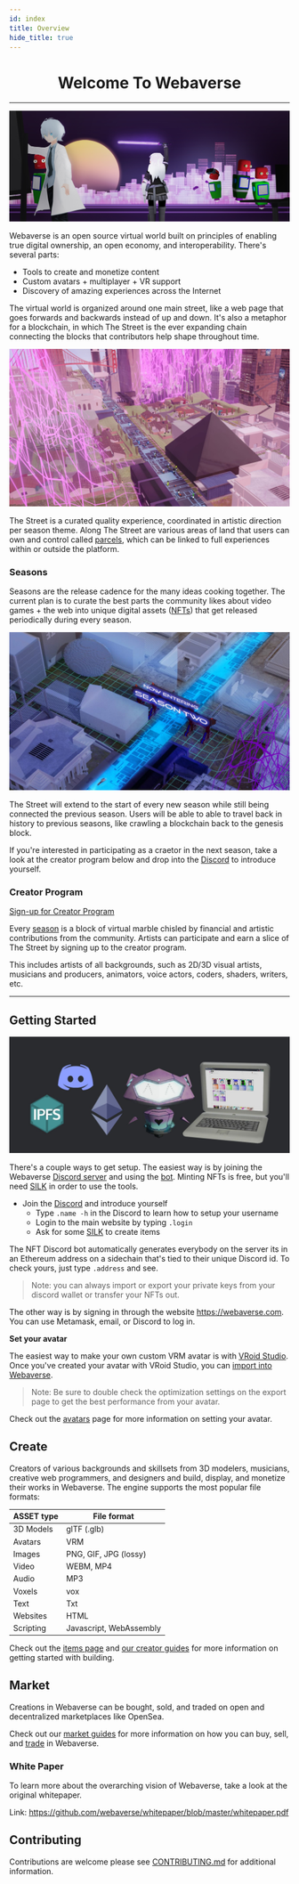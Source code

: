 ```yaml
---
id: index
title: Overview
hide_title: true
---
```


<h1 align="center"><b>Welcome To Webaverse</b></h1>

---

![Banner](/img/banner.jpg)

Webaverse is an open source virtual world built on principles of enabling true digital ownership, an open economy, and interoperability. There's several parts:

- Tools to create and monetize content
- Custom avatars + multiplayer + VR support
- Discovery of amazing experiences across the Internet

The virtual world is organized around one main street, like a web page that goes forwards and backwards instead of up and down. It's also a metaphor for a blockchain, in which The Street is the ever expanding chain connecting the blocks that contributors help shape throughout time.

![](/img/street.jpg)

The Street is a curated quality experience, coordinated in artistic direction per season theme. Along The Street are various areas of land that users can own and control called [parcels](/docs/webaverse/parcels), which can be linked to full experiences within or outside the platform.

### Seasons

Seasons are the release cadence for the many ideas cooking together. The current plan is to curate the best parts the community likes about video games + the web into unique digital assets ([NFTs](./webaverse/items)) that get released periodically during every season.

![](/img/season2.jpg)

The Street will extend to the start of every new season while still being connected the previous season. Users will be able to able to travel back in history to previous seasons, like crawling a blockchain back to the genesis block.

If you're interested in participating as a craetor in the next season, take a look at the creator program below and drop into the [Discord](https://discord.gg/R5wqYhvv53) to introduce yourself.


### Creator Program

[Sign-up for Creator Program](https://utc9pqk8vl1.typeform.com/to/rZp09YYu)

Every [season](/webaverse/seasons) is a block of virtual marble chisled by financial and artistic contributions from the community. Artists can participate and earn a slice of The Street by signing up to the creator program.

This includes artists of all backgrounds, such as 2D/3D visual artists, musicians and producers, animators, voice actors, coders, shaders, writers, etc.


---

## Getting Started 

![](/img/ethbot.jpg)

There's a couple ways to get setup. The easiest way is by joining the Webaverse [Discord server](https://discord.gg/R5wqYhvv53) and using the [bot](https://docs.webaverse.com/docs/webaverse/discord-bot). Minting NFTs is free, but you'll need [SILK](./silk) in order to use the tools.

- Join the [Discord](https://discord.gg/R5wqYhvv53) and introduce yourself
  - Type `.name -h` in the Discord to learn how to setup your username
  - Login to the main website by typing `.login`
  - Ask for some [SILK](/docs/webaverse/silk) to create items

The NFT Discord bot automatically generates everybody on the server its in an Ethereum address on a sidechain that's tied to their unique Discord id. To check yours, just type `.address` and see.

> Note: you can always import or export your private keys from your discord wallet or transfer your NFTs out.

The other way is by signing in through the website https://webaverse.com. You can use Metamask, email, or Discord to log in.


**Set your avatar**

The easiest way to make your own custom VRM avatar is with [VRoid Studio](https://vroid.com/en/studio/). Once you've created your avatar with VRoid Studio, you can [import into Webaverse](/docs/create/import-vroid).

> Note: Be sure to double check the optimization settings on the export page to get the best performance from your avatar.

Check out the [avatars](https://docs.webaverse.com/docs/webaverse/avatars) page for more information on setting your avatar.

## Create 

Creators of various backgrounds and skillsets from 3D modelers, musicians, creative web programmers, and designers and build, display, and monetize their works in Webaverse. The engine supports the most popular file formats:

| ASSET type  | File format |
| ----------- | ----------- |
| 3D Models   | glTF (.glb) |
| Avatars     | VRM         |
| Images      | PNG, GIF, JPG (lossy)  |
| Video       | WEBM, MP4   |
| Audio       | MP3         |
| Voxels      | vox         |
| Text        | Txt         |
| Websites    | HTML        |
| Scripting   | Javascript, WebAssembly  |

Check out the [items page](/docs/webaverse/items) and [our creator guides](./create/index.md) for more information on getting started with building.

## Market 

Creations in Webaverse can be bought, sold, and traded on open and decentralized marketplaces like OpenSea.

Check out our [market guides](./market/nfts-guide) for more information on how you can buy, sell, and [trade](./market/trade-guide) in Webaverse.


### White Paper

To learn more about the overarching vision of Webaverse, take a look at the original whitepaper.

Link: https://github.com/webaverse/whitepaper/blob/master/whitepaper.pdf

## Contributing

Contributions are welcome please see <a href="https://github.com/webaverse/docs/blob/master/CONTRIBUTING.md" target="_blank" rel="noopener noreferrer">CONTRIBUTING.md</a> for additional information.


